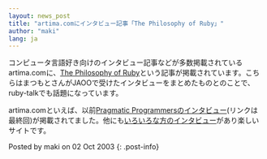 ```yaml
---
layout: news_post
title: "artima.comにインタビュー記事「The Philosophy of Ruby」"
author: "maki"
lang: ja
---
```


コンピュータ言語好き向けのインタビュー記事などが多数掲載されているartima.comに、[The Philosophy of
Ruby][1]という記事が掲載されています。こちらはまつもとさんがJAOOで受けたインタビューをまとめたものとのことで、ruby-talkでも話題になっています。

artima.comといえば、以前[Pragmatic
Programmersのインタビュー][2](リンクは最終回)が掲載されてました。他にも[いろいろな方のインタビュー][3]があり楽しいサイトです。

Posted by maki on 02 Oct 2003
{: .post-info}



[1]: http://www.artima.com/intv/ruby.html 
[2]: http://www.artima.com/intv/plain.html 
[3]: http://www.artima.com/intv/index.html 
